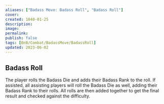 ```yaml
---
aliases: ["Badass Move: Badass Roll", "Badass Roll"]
cover: 
created: 1040-01-25
description: 
image: 
permalink: 
publish: false
tags: [BnB/Combat/BadassMove/BadassRoll]
updated: 2023-06-02
---
```


## Badass Roll

The player rolls the Badass Die and adds their Badass Rank to the roll. If assisted, all assisting players will roll the Badass Die as well, adding their Badass Rank to their rolls. All rolls are then added together to get the final result and checked against the difficulty.
